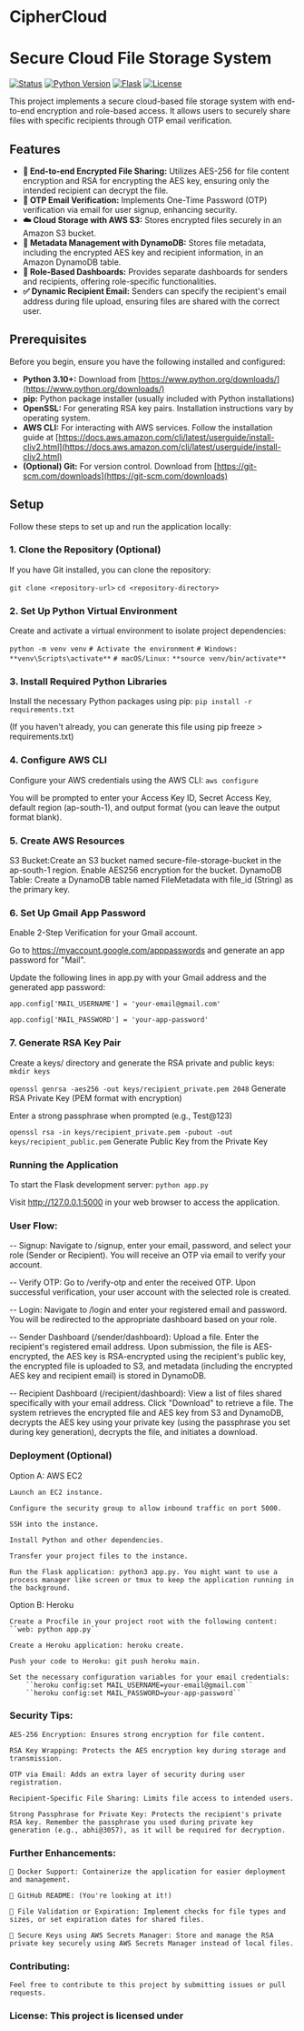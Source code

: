 # CipherCloud

# Secure Cloud File Storage System

[![Status](https://img.shields.io/badge/Status-Complete-brightgreen.svg)](https://github.com/your-username/your-repo-name)
[![Python Version](https://img.shields.io/badge/Python-3.10+-blue.svg)](https://www.python.org/downloads/)
[![Flask](https://img.shields.io/badge/Flask-%E2%98%91%EF%B8%8F0.12+-brightgreen.svg)](http://flask.pocoo.org/)
[![License](https://img.shields.io/badge/License-MIT-yellow.svg)](https://opensource.org/licenses/MIT)

This project implements a secure cloud-based file storage system with end-to-end encryption and role-based access. It allows users to securely share files with specific recipients through OTP email verification.

## Features

-   **🔐 End-to-end Encrypted File Sharing:** Utilizes AES-256 for file content encryption and RSA for encrypting the AES key, ensuring only the intended recipient can decrypt the file.
-   **📩 OTP Email Verification:** Implements One-Time Password (OTP) verification via email for user signup, enhancing security.
-   **☁️ Cloud Storage with AWS S3:** Stores encrypted files securely in an Amazon S3 bucket.
-   **🧾 Metadata Management with DynamoDB:** Stores file metadata, including the encrypted AES key and recipient information, in an Amazon DynamoDB table.
-   **👥 Role-Based Dashboards:** Provides separate dashboards for senders and recipients, offering role-specific functionalities.
-   **✅ Dynamic Recipient Email:** Senders can specify the recipient's email address during file upload, ensuring files are shared with the correct user.

## Prerequisites

Before you begin, ensure you have the following installed and configured:

-   **Python 3.10+:** Download from [https://www.python.org/downloads/](https://www.python.org/downloads/)
-   **pip:** Python package installer (usually included with Python installations)
-   **OpenSSL:** For generating RSA key pairs. Installation instructions vary by operating system.
-   **AWS CLI:** For interacting with AWS services. Follow the installation guide at [https://docs.aws.amazon.com/cli/latest/userguide/install-cliv2.html](https://docs.aws.amazon.com/cli/latest/userguide/install-cliv2.html)
-   **(Optional) Git:** For version control. Download from [https://git-scm.com/downloads](https://git-scm.com/downloads)

## Setup

Follow these steps to set up and run the application locally:

### 1. Clone the Repository (Optional)

If you have Git installed, you can clone the repository:

`git clone <repository-url>`
`cd <repository-directory>`


### 2. Set Up Python Virtual Environment
Create and activate a virtual environment to isolate project dependencies:


`python -m venv venv`
`# Activate the environment`
`# Windows:`
`**venv\Scripts\activate**`
`# macOS/Linux:`
`**source venv/bin/activate**`


### 3. Install Required Python Libraries
Install the necessary Python packages using pip:
``pip install -r requirements.txt``

(If you haven't already, you can generate this file using pip freeze > requirements.txt)


### 4. Configure AWS CLI

Configure your AWS credentials using the AWS CLI:
``aws configure``

You will be prompted to enter your Access Key ID, Secret Access Key, default region (ap-south-1), and output format (you can leave the output format blank).


### 5. Create AWS Resources
S3 Bucket:Create an S3 bucket named secure-file-storage-bucket in the ap-south-1 region. Enable AES256 encryption for the bucket.
DynamoDB Table: Create a DynamoDB table named FileMetadata with file_id (String) as the primary key.


### 6. Set Up Gmail App Password
Enable 2-Step Verification for your Gmail account.

Go to https://myaccount.google.com/apppasswords and generate an app password for "Mail".

Update the following lines in app.py with your Gmail address and the generated app password:

``app.config['MAIL_USERNAME'] = 'your-email@gmail.com'``

``app.config['MAIL_PASSWORD'] = 'your-app-password'``


### 7. Generate RSA Key Pair

Create a keys/ directory and generate the RSA private and public keys:
``mkdir keys``

``openssl genrsa -aes256 -out keys/recipient_private.pem 2048``
Generate RSA Private Key (PEM format with encryption)

Enter a strong passphrase when prompted (e.g., Test@123)

``openssl rsa -in keys/recipient_private.pem -pubout -out keys/recipient_public.pem``
Generate Public Key from the Private Key

### Running the Application
To start the Flask development server:
``python app.py``

Visit http://127.0.0.1:5000 in your web browser to access the application.

### User Flow:

-- Signup: Navigate to /signup, enter your email, password, and select your role (Sender or Recipient). You will receive an OTP via email to verify your account.

-- Verify OTP: Go to /verify-otp and enter the received OTP. Upon successful verification, your user account with the selected role is created.

-- Login: Navigate to /login and enter your registered email and password. You will be redirected to the appropriate dashboard based on your role.

-- Sender Dashboard (/sender/dashboard):
    Upload a file.
    Enter the recipient's registered email address.
    Upon submission, the file is AES-encrypted, the AES key is RSA-encrypted using the recipient's public key, the encrypted file is uploaded to S3, and metadata (including the encrypted AES key and recipient email) is stored in DynamoDB.

-- Recipient Dashboard (/recipient/dashboard):
    View a list of files shared specifically with your email address.
    Click "Download" to retrieve a file.
    The system retrieves the encrypted file and AES key from S3 and DynamoDB, decrypts the AES key using your private key (using the passphrase you set during key generation), decrypts the file, and initiates a download.


### Deployment (Optional)

Option A: AWS EC2

    Launch an EC2 instance.
    
    Configure the security group to allow inbound traffic on port 5000.
    
    SSH into the instance.
    
    Install Python and other dependencies.
    
    Transfer your project files to the instance.
    
    Run the Flask application: python3 app.py. You might want to use a process manager like screen or tmux to keep the application running in the background.

Option B: Heroku

    Create a Procfile in your project root with the following content:
    ``web: python app.py``
    
    Create a Heroku application: heroku create.
    
    Push your code to Heroku: git push heroku main.
    
    Set the necessary configuration variables for your email credentials:
        ``heroku config:set MAIL_USERNAME=your-email@gmail.com``
        ``heroku config:set MAIL_PASSWORD=your-app-password``


### Security Tips:

    AES-256 Encryption: Ensures strong encryption for file content.
    
    RSA Key Wrapping: Protects the AES encryption key during storage and transmission.
    
    OTP via Email: Adds an extra layer of security during user registration.
    
    Recipient-Specific File Sharing: Limits file access to intended users.
    
    Strong Passphrase for Private Key: Protects the recipient's private RSA key. Remember the passphrase you used during private key generation (e.g., abhi@3057), as it will be required for decryption.


### Further Enhancements:

    🐳 Docker Support: Containerize the application for easier deployment and management.

    🧾 GitHub README: (You're looking at it!)

    🧪 File Validation or Expiration: Implement checks for file types and sizes, or set expiration dates for shared files.

    🔐 Secure Keys using AWS Secrets Manager: Store and manage the RSA private key securely using AWS Secrets Manager instead of local files.


### Contributing:
    Feel free to contribute to this project by submitting issues or pull requests.


### License: This project is licensed under
